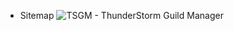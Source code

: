- Sitemap
![TSGM - ThunderStorm Guild Manager](https://github.com/user-attachments/assets/d4dd4abf-d2c6-4c46-8e5f-ed1a7a0b21b6)
